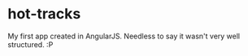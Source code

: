 # hot-tracks

My first app created in AngularJS. Needless to say it wasn't very well structured. :P
